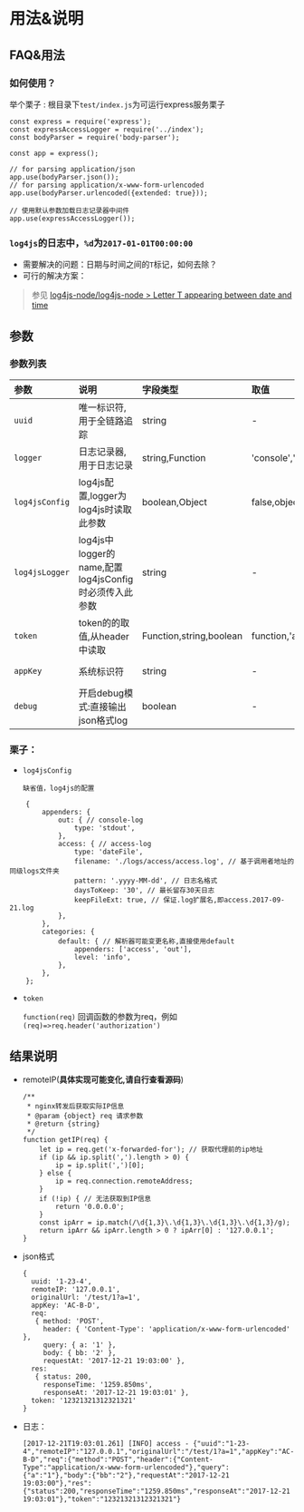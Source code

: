 
# 用法&说明

## FAQ&用法
### 如何使用？

举个栗子 : 根目录下`test/index.js`为可运行express服务栗子

```
const express = require('express');
const expressAccessLogger = require('../index');
const bodyParser = require('body-parser');

const app = express();

// for parsing application/json
app.use(bodyParser.json());
// for parsing application/x-www-form-urlencoded
app.use(bodyParser.urlencoded({extended: true}));

// 使用默认参数加载日志记录器中间件
app.use(expressAccessLogger());
```

### `log4js`的日志中，`%d`为`2017-01-01T00:00:00`
- 需要解决的问题：日期与时间之间的`T`标记，如何去除？
- 可行的解决方案：

>  参见 [log4js-node/log4js-node > Letter T appearing between date and time](https://github.com/log4js-node/log4js-node/issues/634)

## 参数
### 参数列表

|参数|说明|字段类型|取值|默认值|
|:---|:---|:---|:---|:---|
|`uuid`|唯一标识符,用于全链路追踪|string|-|uuid|
|`logger`|日志记录器,用于日志记录|string,Function|'console','log4js',function|console.log|
|`log4jsConfig `|log4js配置,logger为log4js时读取此参数|boolean,Object|false,object|false|
|`log4jsLogger`|log4js中logger的name,配置log4jsConfig时必须传入此参数|string|-|access|
|`token `|token的的取值,从header中读取|Function,string,boolean|function,'authorization',false|authorization|
|`appKey`|系统标识符|string|-|DEFAULT-APP|
|`debug`|开启debug模式:直接输出json格式log|boolean|-|false|

### 栗子：

- `log4jsConfig`

      缺省值，log4js的配置

```
    {
        appenders: {
            out: { // console-log
                type: 'stdout',
            },
            access: { // access-log
                type: 'dateFile',
                filename: './logs/access/access.log', // 基于调用者地址的同级logs文件夹
                pattern: '.yyyy-MM-dd', // 日志名格式
                daysToKeep: '30', // 最长留存30天日志
                keepFileExt: true, // 保证.log扩展名,即access.2017-09-21.log
            },
        },
        categories: {
            default: { // 解析器可能变更名称,直接使用default
                appenders: ['access', 'out'],
                level: 'info',
            },
        },
    };
```

- `token`

    `function(req)` 回调函数的参数为req，例如`(req)=>req.header('authorization')`

## 结果说明

- remoteIP(**具体实现可能变化,请自行查看源码**)

 	```
    /**
     * nginx转发后获取实际IP信息
     * @param {object} req 请求参数
     * @return {string}
     */
    function getIP(req) {
        let ip = req.get('x-forwarded-for'); // 获取代理前的ip地址
        if (ip && ip.split(',').length > 0) {
            ip = ip.split(',')[0];
        } else {
            ip = req.connection.remoteAddress;
        }
        if (!ip) { // 无法获取到IP信息
            return '0.0.0.0';
        }
        const ipArr = ip.match(/\d{1,3}\.\d{1,3}\.\d{1,3}\.\d{1,3}/g);
        return ipArr && ipArr.length > 0 ? ipArr[0] : '127.0.0.1';
    }
 	```

- json格式

	```
	{
	  uuid: '1-23-4',
	  remoteIP: '127.0.0.1',
	  originalUrl: '/test/1?a=1',
	  appKey: 'AC-B-D',
	  req:
	   { method: 'POST',
	     header: { 'Content-Type': 'application/x-www-form-urlencoded' },
	     query: { a: '1' },
	     body: { bb: '2' },
	     requestAt: '2017-12-21 19:03:00' },
	  res:
	   { status: 200,
	     responseTime: '1259.850ms',
	     responseAt: '2017-12-21 19:03:01' },
	  token: '12321321312321321'
	}
	```
- 日志：

 	```
 	[2017-12-21T19:03:01.261] [INFO] access - {"uuid":"1-23-4","remoteIP":"127.0.0.1","originalUrl":"/test/1?a=1","appKey":"AC-B-D","req":{"method":"POST","header":{"Content-Type":"application/x-www-form-urlencoded"},"query":{"a":"1"},"body":{"bb":"2"},"requestAt":"2017-12-21 19:03:00"},"res":{"status":200,"responseTime":"1259.850ms","responseAt":"2017-12-21 19:03:01"},"token":"12321321312321321"}
 	```
